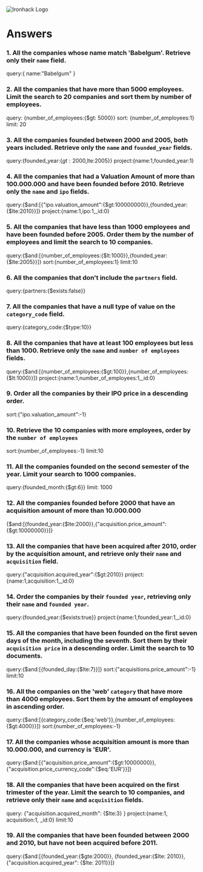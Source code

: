 ![Ironhack Logo](https://i.imgur.com/1QgrNNw.png)

# Answers

### 1. All the companies whose name match 'Babelgum'. Retrieve only their `name` field.

<!-- Your Code Goes Here -->
query:{ name:"Babelgum" }

### 2. All the companies that have more than 5000 employees. Limit the search to 20 companies and sort them by **number of employees**.

<!-- Your Code Goes Here -->
query: {number_of_employees:{$gt: 5000}}
sort: {number_of_employees:1}
limit: 20

### 3. All the companies founded between 2000 and 2005, both years included. Retrieve only the `name` and `founded_year` fields.

<!-- Your Code Goes Here -->
query:{founded_year:{$gt:2000,$lte:2005}}
project:{name:1,founded_year:1}

### 4. All the companies that had a Valuation Amount of more than 100.000.000 and have been founded before 2010. Retrieve only the `name` and `ipo` fields.

<!-- Your Code Goes Here -->
query:{$and:[{"ipo.valuation_amount":{$gt:100000000}},{founded_year:{$lte:2010}}]}
project:{name:1,ipo:1,_id:0}

### 5. All the companies that have less than 1000 employees and have been founded before 2005. Order them by the number of employees and limit the search to 10 companies.

<!-- Your Code Goes Here -->
query:{$and:[{number_of_employees:{$lt:1000}},{founded_year:{$lte:2005}}]}
sort:{number_of_employees:1}
limit:10

### 6. All the companies that don't include the `partners` field.

<!-- Your Code Goes Here -->
query:{partners:{$exists:false}}

### 7. All the companies that have a null type of value on the `category_code` field.

<!-- Your Code Goes Here -->
query:{category_code:{$type:10}}

### 8. All the companies that have at least 100 employees but less than 1000. Retrieve only the `name` and `number of employees` fields.

<!-- Your Code Goes Here -->
query:{$and:[{number_of_employees:{$gt:100}},{number_of_employees:{$lt:1000}}]}
project:{name:1,number_of_employees:1,_id:0}


### 9. Order all the companies by their IPO price in a descending order.

<!-- Your Code Goes Here -->
sort:{"ipo.valuation_amount":-1}

### 10. Retrieve the 10 companies with more employees, order by the `number of employees`

<!-- Your Code Goes Here -->
sort:{number_of_employees:-1}
limit:10

### 11. All the companies founded on the second semester of the year. Limit your search to 1000 companies.

<!-- Your Code Goes Here -->
query:{founded_month:{$gt:6}}
limit: 1000

### 12. All the companies founded before 2000 that have an acquisition amount of more than 10.000.000

<!-- Your Code Goes Here -->
{$and:[{founded_year:{$lte:2000}},{"acquisition.price_amount":{$gt:10000000}}]}


### 13. All the companies that have been acquired after 2010, order by the acquisition amount, and retrieve only their `name` and `acquisition` field.

<!-- Your Code Goes Here -->
query:{"acquisition.acquired_year":{$gt:2010}}
project:{name:1,acquisition:1,_id:0}

### 14. Order the companies by their `founded year`, retrieving only their `name` and `founded year`.

<!-- Your Code Goes Here -->
query:{founded_year:{$exists:true}}
project:{name:1,founded_year:1,_id:0}

### 15. All the companies that have been founded on the first seven days of the month, including the seventh. Sort them by their `acquisition price` in a descending order. Limit the search to 10 documents.

<!-- Your Code Goes Here -->
query:{$and:[{founded_day:{$lte:7}}]}
sort:{"acquisitions.price_amount":-1}
limit:10

### 16. All the companies on the 'web' `category` that have more than 4000 employees. Sort them by the amount of employees in ascending order.

<!-- Your Code Goes Here -->
query:{$and:[{category_code:{$eq:'web'}},{number_of_employees:{$gt:4000}}]}
sort:{number_of_employees:-1}

### 17. All the companies whose acquisition amount is more than 10.000.000, and currency is 'EUR'.

<!-- Your Code Goes Here -->
query:{$and:[{"acquisition.price_amount":{$gt:10000000}},{"acquisition.price_currency_code":{$eq:'EUR'}}]}

### 18. All the companies that have been acquired on the first trimester of the year. Limit the search to 10 companies, and retrieve only their `name` and `acquisition` fields.

<!-- Your Code Goes Here -->
query: {"acquisition.acquired_month": {$lte:3} }
project:{name:1, acquisition:1, _id:0}
limit:10

### 19. All the companies that have been founded between 2000 and 2010, but have not been acquired before 2011.

<!-- Your Code Goes Here -->
query:{$and:[{founded_year:{$gte:2000}}, {founded_year:{$lte: 2010}}, {"acquisition.acquired_year": {$lte: 2011}}]}
